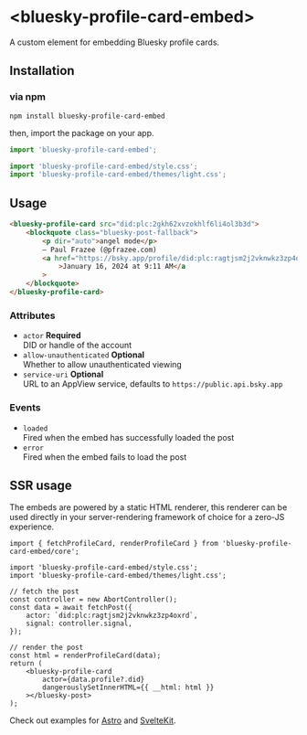 # &lt;bluesky-profile-card-embed>

A custom element for embedding Bluesky profile cards.

## Installation

### via npm

```
npm install bluesky-profile-card-embed
```

then, import the package on your app.

```js
import 'bluesky-profile-card-embed';

import 'bluesky-profile-card-embed/style.css';
import 'bluesky-profile-card-embed/themes/light.css';
```

## Usage

```html
<bluesky-profile-card src="did:plc:2gkh62xvzokhlf6li4ol3b3d">
	<blockquote class="bluesky-post-fallback">
		<p dir="auto">angel mode</p>
		— Paul Frazee (@pfrazee.com)
		<a href="https://bsky.app/profile/did:plc:ragtjsm2j2vknwkz3zp4oxrd/post/3kj2umze7zj2n"
			>January 16, 2024 at 9:11 AM</a
		>
	</blockquote>
</bluesky-profile-card>
```

### Attributes

- `actor` **Required**  
  DID or handle of the account
- `allow-unauthenticated` **Optional**  
  Whether to allow unauthenticated viewing
- `service-uri` **Optional**  
  URL to an AppView service, defaults to `https://public.api.bsky.app`

### Events

- `loaded`  
  Fired when the embed has successfully loaded the post
- `error`  
  Fired when the embed fails to load the post

## SSR usage

The embeds are powered by a static HTML renderer, this renderer can be used directly in your
server-rendering framework of choice for a zero-JS experience.

```tsx
import { fetchProfileCard, renderProfileCard } from 'bluesky-profile-card-embed/core';

import 'bluesky-profile-card-embed/style.css';
import 'bluesky-profile-card-embed/themes/light.css';

// fetch the post
const controller = new AbortController();
const data = await fetchPost({
	actor: `did:plc:ragtjsm2j2vknwkz3zp4oxrd`,
	signal: controller.signal,
});

// render the post
const html = renderProfileCard(data);
return (
	<bluesky-profile-card
		actor={data.profile?.did}
		dangerouslySetInnerHTML={{ __html: html }}
	></bluesky-post>
);
```

Check out examples for [Astro](https://github.com/mary-ext/bluesky-embed-astro) and
[SvelteKit](https://github.com/mary-ext/bluesky-embed-sveltekit).
